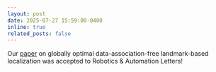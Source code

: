 ```yaml
---
layout: post
date: 2025-07-27 15:59:00-0400
inline: true
related_posts: false
---
```


Our <a href='https://arxiv.org/abs/2504.08547'>paper</a> on globally optimal data-association-free landmark-based localization
was accepted to Robotics & Automation Letters!
